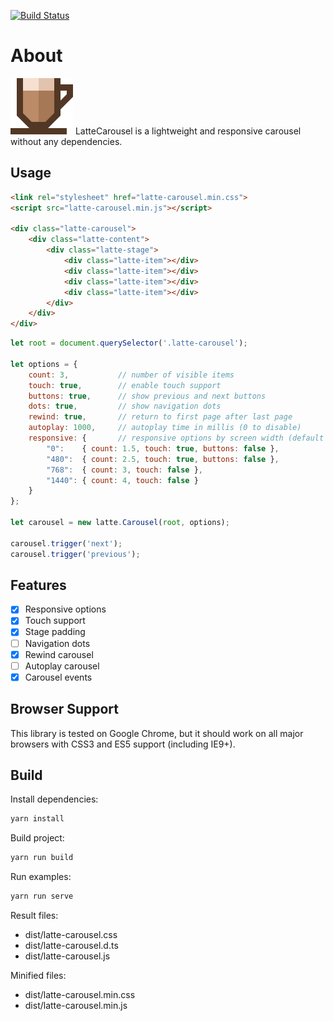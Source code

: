 [![Build Status](https://travis-ci.com/latte-carousel/latte-carousel.svg?branch=master)](https://travis-ci.com/latte-carousel/latte-carousel)

# About

![LatteCarousel](docs/colored_small.png "LatteCarousel") LatteCarousel is a lightweight and responsive carousel without any dependencies.

## Usage

```html
<link rel="stylesheet" href="latte-carousel.min.css">
<script src="latte-carousel.min.js"></script>

<div class="latte-carousel">
    <div class="latte-content">
        <div class="latte-stage">
            <div class="latte-item"></div>
            <div class="latte-item"></div>
            <div class="latte-item"></div>
            <div class="latte-item"></div>
        </div>
    </div>
</div>
```

```js
let root = document.querySelector('.latte-carousel');

let options = {
    count: 3,           // number of visible items
    touch: true,        // enable touch support
    buttons: true,      // show previous and next buttons
    dots: true,         // show navigation dots
    rewind: true,       // return to first page after last page
    autoplay: 1000,     // autoplay time in millis (0 to disable)
    responsive: {       // responsive options by screen width (default value for unespecified fields)
        "0":    { count: 1.5, touch: true, buttons: false },
        "480":  { count: 2.5, touch: true, buttons: false },
        "768":  { count: 3, touch: false },
        "1440": { count: 4, touch: false }
    }
};

let carousel = new latte.Carousel(root, options);

carousel.trigger('next');
carousel.trigger('previous');
```

## Features

- [x] Responsive options
- [x] Touch support
- [x] Stage padding
- [ ] Navigation dots
- [x] Rewind carousel
- [ ] Autoplay carousel
- [x] Carousel events

## Browser Support

This library is tested on Google Chrome, but it should work on all major browsers with CSS3 and ES5 support (including IE9+).

## Build

Install dependencies:

```sh
yarn install
```

Build project:

```sh
yarn run build
```

Run examples:

```sh
yarn run serve
```

Result files:

- dist/latte-carousel.css
- dist/latte-carousel.d.ts
- dist/latte-carousel.js

Minified files:

- dist/latte-carousel.min.css
- dist/latte-carousel.min.js
